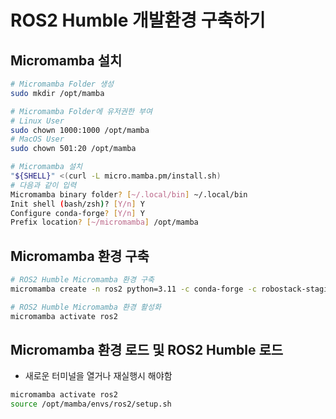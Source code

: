 # ROS2 Humble 개발환경 구축하기

## Micromamba 설치
```bash
# Micromamba Folder 생성
sudo mkdir /opt/mamba

# Micromamba Folder에 유저권한 부여
# Linux User
sudo chown 1000:1000 /opt/mamba
# MacOS User
sudo chown 501:20 /opt/mamba 

# Micromamba 설치
"${SHELL}" <(curl -L micro.mamba.pm/install.sh)
# 다음과 같이 입력
Micromamba binary folder? [~/.local/bin] ~/.local/bin
Init shell (bash/zsh)? [Y/n] Y
Configure conda-forge? [Y/n] Y
Prefix location? [~/micromamba] /opt/mamba
```
## Micromamba 환경 구축
```bash
# ROS2 Humble Micromamba 환경 구축
micromamba create -n ros2 python=3.11 -c conda-forge -c robostack-staging ros-humble-desktop

# ROS2 Humble Micromamba 환경 활성화
micromamba activate ros2
```

## Micromamba 환경 로드 및 ROS2 Humble 로드
- 새로운 터미널을 열거나 재실행시 해야함
```bash
micromamba activate ros2
source /opt/mamba/envs/ros2/setup.sh
```
